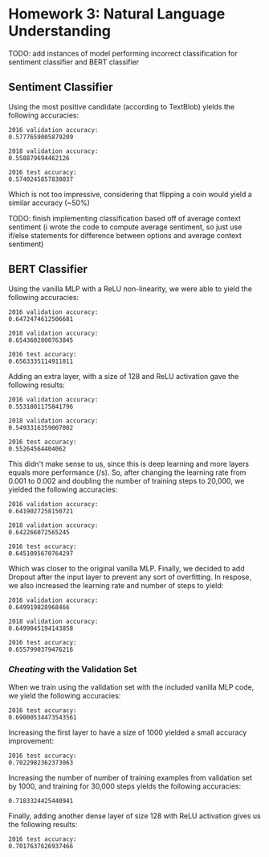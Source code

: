 # Homework 3: Natural Language Understanding

TODO: add instances of model performing incorrect classification for sentiment classifier and BERT classifier

## Sentiment Classifier
Using the most positive candidate (according to TextBlob) yields the following accuracies:

```
2016 validation accuracy: 
0.5777659005879209

2018 validation accuracy: 
0.558879694462126

2016 test accuracy: 
0.5740245857830037
```

Which is not too impressive, considering that flipping a coin would yield a similar accuracy (~50%)

TODO: finish implementing classification based off of average context sentiment (i wrote the code to compute average sentiment, so just use if/else statements for difference between options and average context sentiment)

## BERT Classifier
Using the vanilla MLP with a ReLU non-linearity, we were able to yield the following accuracies:

```
2016 validation accuracy: 
0.6472474612506681

2018 validation accuracy: 
0.6543602800763845

2016 test accuracy: 
0.6563335114911811
```

Adding an extra layer, with a size of 128 and ReLU activation gave the following results:

```
2016 validation accuracy: 
0.5531801175841796

2018 validation accuracy: 
0.5493316359007002

2016 test accuracy: 
0.55264564404062
```

This didn't make sense to us, since this is deep learning and more layers equals more performance (/s). So, after changing the learning rate from 0.001 to 0.002 and doubling the number of training steps to 20,000, we yielded the following accuracies:

```
2016 validation accuracy: 
0.6419027258150721

2018 validation accuracy: 
0.642266072565245

2016 test accuracy: 
0.6451095670764297
```

Which was closer to the original vanilla MLP. Finally, we decided to add Dropout after the input layer to prevent any sort of overfitting. In respose, we also increased the learning rate and number of steps to yield:

```
2016 validation accuracy: 
0.649919828968466

2018 validation accuracy: 
0.6499045194143858

2016 test accuracy: 
0.6557990379476216
```

### *Cheating* with the Validation Set
When we train using the validation set with the included vanilla MLP code, we yield the following accuracies:

```
2016 test accuracy: 
0.69000534473543561
```

Increasing the first layer to have a size of 1000 yielded a small accuracy improvement:

```
2016 test accuracy: 
0.7022982362373063
```

Increasing the number of number of training examples from validation set by 1000, and training for 30,000 steps yields the following accuracies:

```
0.7183324425440941
```

Finally, adding another dense layer of size 128 with ReLU activation gives us the following results:

```
2016 test accuracy: 
0.7017637626937466
```
